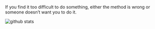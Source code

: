 If you find it too difficult to do something, either the method is wrong or someone doesn’t want you to do it.

![github stats](https://github-readme-stats.vercel.app/api?username=Crtrpt&show_icons=true&title_color=fff&icon_color=79ff97&text_color=9f9f9f&bg_color=151515)
